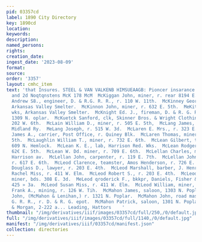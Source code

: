 ```yaml
---
pid: 03357cd
label: 1890 City Directory
key: 1890cd
location: 
keywords: 
description: 
named_persons: 
rights: 
creation_date: 
ingest_date: '2023-08-09'
format: 
source: 
order: '3357'
layout: cmhc_item
text: 'that Insures. STEEL & VAN VALKENB HIMSUEAAGB: Pioncer insarance agesoy, 91
  and 2d Noqtqnstens McK 178 McM  McKiggan John, miner, r. rear 8194 E. 5th. McKinney
  Andrew S8., engineer, D. & R.G. R. R., r. 110 W. 11th.  McKinney George, engineer,
  Arkansas Valley Smelter.  McKinnon John, miner, r. 632 E. 5th.  MeKitrick John,
  wks, Arkansas Valley Smelter.  McKnight Ed. J., fireman, D. & R. G. R. R., bds.
  1309 N. oplar.  McKuetck Sanford, clk, Skinner Bros. & Wright Clothing Co.,  Tr.
  202 W. 6th.  McLain William D., miner, r. 505 E. 5th,  McLang James, helper, Colo.
  Midland Ry.  MeLang Joseph, r. 515 W. 3d.  McLaren E. Mrs., r. 323 E. 4th.  McLaren
  James A., carrier, Post Office, r. Quiney Blk.  McLaren Thomas, miner, r. 228 E.
  5th.  McLaughlin William T., miner, r. 732 E. 6th.  McLean Gilbert, teamster, r.
  609 N. Hemlock.  McLean K. E., lab, Harrison Red. Wks.  McLean Rodger A., pumpman,r.
  62€ E. 5th.  McLean W. Dd. miner, r. 709 E. 6th.  McLellan Charles, miner, r. 319
  Harrison av.  McLellan John, carpenter, r. 119 E. 7th.  McLellan John J., miner,
  r. 617 E. 6th.  McLeod Clarence, teamster, Amos Henderson, r. 726 E. 4th.  McLeod
  Douglass D., lawyer, r. 203 E. 4th.  McLeod Marshall, barber, J. Henry.  McLeod
  Rachel Miss, r. 411 W. Elm.  McLeod Robert S., r. 203 E. 4th.  McLeod Roderick,
  miner, bds. 308 E. 3d.  MeLeod qroderick F., bkkpr, Daniels, Fisher & Smith, r.
  425 » 3a.  McLeod Susan Miss, r. 411 W. Elm.  McLeod William, miner, r. 411 W. Elm.  MeLister
  Frank A., mining, r. 126 W. Tih.  McMahon James, saloon, 1303 N. Poplar.  McMahon
  John, (McMahon & Lenihan,) r. 1321 N. Poplar.  McMahon John, road master, D. & R.
  G. R. R., r. D. & R. G. epot.  McMahon Patrick, saloon, 1301 N. Poplar.  ‘Brown
  & Morgan, 2-222 a... Leading, Hattors    '
thumbnail: "/img/derivatives/iiif/images/03357cd/full/250,/0/default.jpg"
full: "/img/derivatives/iiif/images/03357cd/full/1140,/0/default.jpg"
manifest: "/img/derivatives/iiif/03357cd/manifest.json"
collection: directories
---
```

